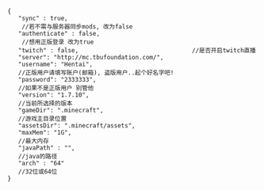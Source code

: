 	{
	   "sync" : true,                                  
	   	//若不需与服务器同步mods, 改为false
	   "authenticate" : false,                         
	    //想用正版登录 改为true
	   "twitch" : false,								//是否开启twitch直播
	   "server": "http://mc.tbufoundation.com/",
	   "username": "Hentai",                           
	   //正版用户请填写账户(邮箱), 盗版用户..起个好名字吧!
	   "password": "2333333",                          
	   //如果不是正版用户 别管他
	   "version": "1.7.10",                            
	   //当前所选择的版本
	   "gameDir": ".minecraft",                        
	   //游戏主目录位置
	   "assetsDir": ".minecraft/assets",
	   "maxMem": "1G",                                 
	   //最大内存
	   "javaPath" : "",                                
	   //java的路径
	   "arch" : "64"                                   
	   //32位或64位
	}
